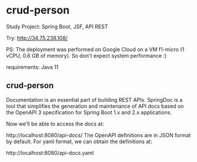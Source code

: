 # crud-person
Study Project: Spring Boot, JSF, API REST


Try: http://34.75.238.108/

PS: The deployment was performed on Google Cloud on a VM f1-micro (1 vCPU, 0.6 GB of memory). So don't expect system performance :)

requirements: Java 11

## crud-person

Documentation is an essential part of building REST APIs.  SpringDoc is a tool that simplifies the generation and maintenance of API docs based on the OpenAPI 3 specification for Spring Boot 1.x and 2.x applications.

Now we'll be able to access the docs at:

http://localhost:8080/api-docs/
The OpenAPI definitions are in JSON format by default. For yaml format, we can obtain the definitions at:

http://localhost:8080/api-docs.yaml

